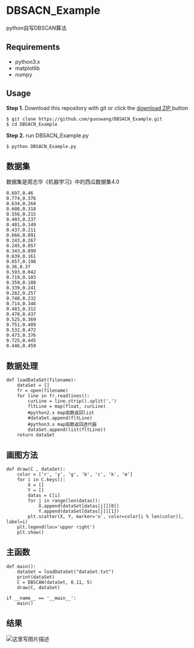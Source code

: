 # DBSACN_Example
python自写DBSCAN算法
## Requirements
- python3.x
- matplotlib
- numpy
## Usage
**Step 1.** Download this repository with git or click the [download ZIP ](https://github.com/guoswang/DBSACN_Example.git)button
```
$ git clone https://github.com/guoswang/DBSACN_Example.git
$ cd DBSACN_Example
```
**Step 2.** run DBSACN_Example.py
```
$ python DBSACN_Example.py
```
## 数据集
数据集是周志华《机器学习》中的西瓜数据集4.0
```
0.697,0.46
0.774,0.376
0.634,0.264
0.608,0.318
0.556,0.215
0.403,0.237
0.481,0.149
0.437,0.211
0.666,0.091
0.243,0.267
0.245,0.057
0.343,0.099
0.639,0.161
0.657,0.198
0.36,0.37
0.593,0.042
0.719,0.103
0.359,0.188
0.339,0.241
0.282,0.257
0.748,0.232
0.714,0.346
0.483,0.312
0.478,0.437
0.525,0.369
0.751,0.489
0.532,0.472
0.473,0.376
0.725,0.445
0.446,0.459

```
## 数据处理
```
def loadDataSet(filename):
    dataSet = []
    fr = open(filename)
    for line in fr.readlines():
        curLine = line.strip().split(',')
        fltLine = map(float, curLine)
        #python2.x map函数返回list
        #dataSet.append(fltLine)
        #python3.x map函数返回迭代器
        dataSet.append(list(fltLine))
    return dataSet
```
## 画图方法
```
def draw(C , dataSet):
    color = ['r', 'y', 'g', 'b', 'c', 'k', 'm']
    for i in C.keys():
        X = []
        Y = []
        datas = C[i]
        for j in range(len(datas)):
            X.append(dataSet[datas[j]][0])
            Y.append(dataSet[datas[j]][1])
        plt.scatter(X, Y, marker='o', color=color[i % len(color)], label=i)
    plt.legend(loc='upper right')
    plt.show()
```
## 主函数
```
def main():
    dataSet = loadDataSet("dataSet.txt")
    print(dataSet)
    C = DBSCAN(dataSet, 0.11, 5)
    draw(C, dataSet)

if __name__ == '__main__':
    main()

```
## 结果
![这里写图片描述](http://img.blog.csdn.net/20180304082030519)
